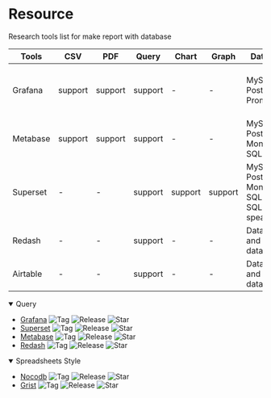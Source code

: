 # Resource

Research tools list for make report with database

|Tools|CSV|PDF|Query|Chart|Graph|Database|Comment|
|-|-|-|-|-|-|-|-|
|Grafana|support|support|support|-|-|MySQL, Postgres, Prometheus|Realtime + Data Visualiztion + Monitoring|
|Metabase|support|support|support|-|-|MySQL, Postgres, MongoDB, SQLite|Simple|
|Superset|-|-|support|support|support|MySQL, Postgres, MongoDB, SQLite, SQL-speaking|BI Tool|
|Redash|-|-|support|-|-|Data source and database|Data Analysis|
|Airtable|-|-|support|-|-|Data source and database|Data Analysis|


<details open>
    <summary>Query</summary>
    
   - [Grafana](https://github.com/grafana/grafana)  ![Tag](https://img.shields.io/github/v/tag/grafana/grafana) ![Release](https://img.shields.io/github/v/release/grafana/grafana) ![Star](https://img.shields.io/github/stars/grafana/grafana)
   - [Superset](https://github.com/apache/superset)  ![Tag](https://img.shields.io/github/v/tag/apache/superset) ![Release](https://img.shields.io/github/v/release/apache/superset) ![Star](https://img.shields.io/github/stars/apache/superset)
   - [Metabase](https://github.com/metabase/metabase)  ![Tag](https://img.shields.io/github/v/tag/metabase/metabase) ![Release](https://img.shields.io/github/v/release/metabase/metabase) ![Star](https://img.shields.io/github/stars/metabase/metabase)
   - [Redash](https://github.com/getredash/redash)  ![Tag](https://img.shields.io/github/v/tag/getredash/redash) ![Release](https://img.shields.io/github/v/release/getredash/redash) ![Star](https://img.shields.io/github/stars/getredash/redash)
</details>

<details open>
    <summary>Spreadsheets Style</summary>
    
   - [Nocodb](https://github.com/nocodb/nocodb)  ![Tag](https://img.shields.io/github/v/tag/nocodb/nocodb) ![Release](https://img.shields.io/github/v/release/nocodb/nocodb) ![Star](https://img.shields.io/github/stars/nocodb/nocodb)
   - [Grist](https://github.com/gristlabs/grist-core)  ![Tag](https://img.shields.io/github/v/tag/gristlabs/grist-core) ![Release](https://img.shields.io/github/v/release/gristlabs/grist-core) ![Star](https://img.shields.io/github/stars/gristlabs/grist-core)
</details>

